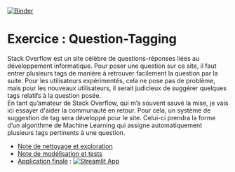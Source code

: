[![Binder](https://mybinder.org/badge_logo.svg)](https://mybinder.org/v2/gh/mGolos/Question-Tagging/master)
# Exercice : Question-Tagging
Stack Overflow est un site célèbre de questions-réponses liées au développement informatique. Pour poser une question sur ce site, il faut entrer plusieurs tags de manière à retrouver facilement la question par la suite. Pour les utilisateurs expérimentés, cela ne pose pas de problème, mais pour les nouveaux utilisateurs, il serait judicieux de suggérer quelques tags relatifs à la question posée.  
En tant qu’amateur de Stack Overflow, qui m’a souvent sauvé la mise, je vais ici essayer d'aider la communauté en retour. Pour cela, un système de suggestion de tag sera développé pour le site. Celui-ci prendra la forme d’un algorithme de Machine Learning qui assigne automatiquement plusieurs tags pertinents à une question.

* [Note de nettoyage et exploration](https://github.com/mGolos/Machine-Learning-Examples/blob/master/examples/question_tagging/Exploration.ipynb)
* [Note de modélisation et tests](https://github.com/mGolos/Machine-Learning-Examples/blob/master/examples/question_tagging/Modeling.ipynb)
* [Application finale](https://github.com/mGolos/Machine-Learning-Examples/blob/master/examples/question_tagging/app.py) : [![Streamlit App](https://static.streamlit.io/badges/streamlit_badge_black_white.svg)](https://share.streamlit.io/mgolos/machine-learning-examples/main.py?p=question-tagging)
